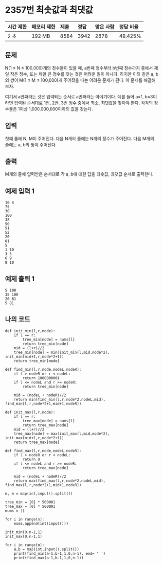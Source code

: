 # 2357번 최솟값과 최댓값

| 시간 제한 | 메모리 제한 | 제출 | 정답 | 맞은 사람 | 정답 비율 |
| :-------- | :---------- | :--- | :--- | :-------- | :-------- |
| 2 초      | 192 MB      | 8584 | 3942 | 2878      | 49.425%   |

## 문제

N(1 ≤ N ≤ 100,000)개의 정수들이 있을 때, a번째 정수부터 b번째 정수까지 중에서 제일 작은 정수, 또는 제일 큰 정수를 찾는 것은 어려운 일이 아니다. 하지만 이와 같은 a, b의 쌍이 M(1 ≤ M ≤ 100,000)개 주어졌을 때는 어려운 문제가 된다. 이 문제를 해결해 보자.

여기서 a번째라는 것은 입력되는 순서로 a번째라는 이야기이다. 예를 들어 a=1, b=3이라면 입력된 순서대로 1번, 2번, 3번 정수 중에서 최소, 최댓값을 찾아야 한다. 각각의 정수들은 1이상 1,000,000,000이하의 값을 갖는다.

## 입력

첫째 줄에 N, M이 주어진다. 다음 N개의 줄에는 N개의 정수가 주어진다. 다음 M개의 줄에는 a, b의 쌍이 주어진다.

## 출력

M개의 줄에 입력받은 순서대로 각 a, b에 대한 답을 최솟값, 최댓값 순서로 출력한다.

## 예제 입력 1 

```
10 4
75
30
100
38
50
51
52
20
81
5
1 10
3 5
6 9
8 10
```

## 예제 출력 1 

```
5 100
38 100
20 81
5 81
```

## 나의 코드

```
def init_min(l,r,node):
    if l == r:
        tree_min[node] = nums[l]
        return tree_min[node]
    mid = (l+r)//2
    tree_min[node] = min(init_min(l,mid,node*2), init_min(mid+1,r,node*2+1))
    return tree_min[node]

def find_min(l,r,node,nodeL,nodeR):
    if l > nodeR or r < nodeL:
        return 1000000001
    if l <= nodeL and r >= nodeR:
        return tree_min[node]

    mid = (nodeL + nodeR)//2
    return min(find_min(l,r,node*2,nodeL,mid), find_min(l,r,node*2+1,mid+1,nodeR))

def init_max(l,r,node):
    if l == r:
        tree_max[node] = nums[l]
        return tree_max[node]
    mid = (l+r)//2
    tree_max[node] = max(init_max(l,mid,node*2), init_max(mid+1,r,node*2+1))
    return tree_max[node]

def find_max(l,r,node,nodeL,nodeR):
    if l > nodeR or r < nodeL:
        return 0
    if l <= nodeL and r >= nodeR:
        return tree_max[node]

    mid = (nodeL + nodeR)//2
    return max(find_max(l,r,node*2,nodeL,mid), find_max(l,r,node*2+1,mid+1,nodeR))

n, m = map(int,input().split())

tree_min = [0] * 500001
tree_max = [0] * 500001
nums = []

for i in range(n):
    nums.append(int(input()))

init_min(0,n-1,1)
init_max(0,n-1,1)

for i in range(m):
    a,b = map(int,input().split())
    print(find_min(a-1,b-1,1,0,n-1), end= ' ')
    print(find_max(a-1,b-1,1,0,n-1))
```

